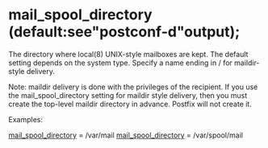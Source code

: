 # mail_spool_directory (default:see"postconf-d"output); 


The directory where local(8) UNIX-style mailboxes are kept. The
default setting depends on the system type. Specify a name ending
in / for maildir-style delivery.



Note: maildir delivery is done with the privileges of the recipient.
If you use the mail_spool_directory setting for maildir style
delivery, then you must create the top-level maildir directory in
advance. Postfix will not create it.



Examples:



<a href="postconf.5.html#mail_spool_directory">mail_spool_directory</a> = /var/mail
<a href="postconf.5.html#mail_spool_directory">mail_spool_directory</a> = /var/spool/mail



